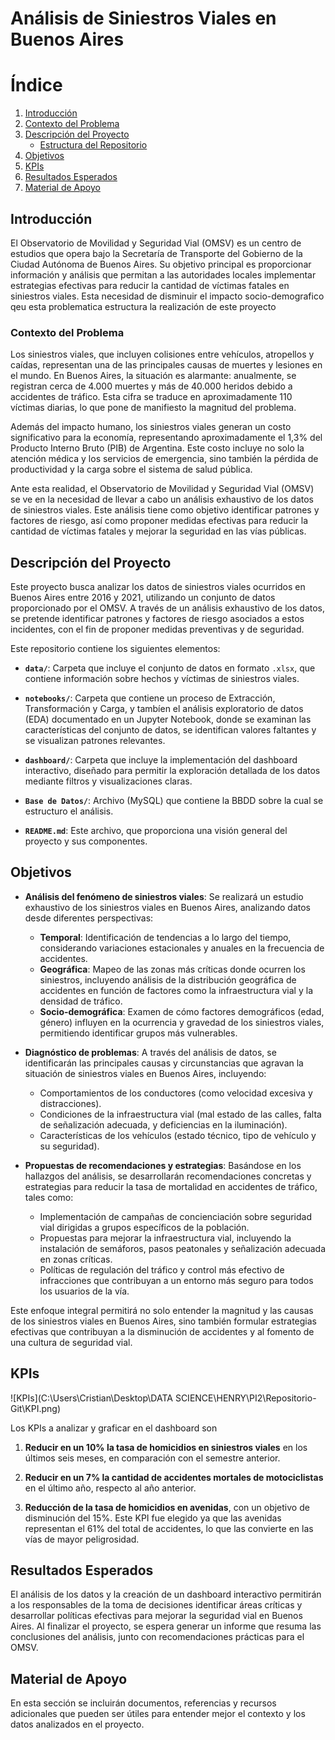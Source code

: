 # Análisis de Siniestros Viales en Buenos Aires

# Índice

1. [Introducción](#introducción)
2. [Contexto del Problema](#contexto-del-problema)
3. [Descripción del Proyecto](#descripción-del-proyecto)
   - [Estructura del Repositorio](#estructura-del-repositorio)
4. [Objetivos](#objetivos)
5. [KPIs](#kpis)
6. [Resultados Esperados](#resultados-esperados)
7. [Material de Apoyo](#material-de-apoyo)
## Introducción

El Observatorio de Movilidad y Seguridad Vial (OMSV) es un centro de estudios que opera bajo la Secretaría de Transporte del Gobierno de la Ciudad Autónoma de Buenos Aires. Su objetivo principal es proporcionar información y análisis que permitan a las autoridades locales implementar estrategias efectivas para reducir la cantidad de víctimas fatales en siniestros viales. Esta necesidad de disminuir el impacto socio-demografico qeu esta problematica estructura la realización de este proyecto

### Contexto del Problema

Los siniestros viales, que incluyen colisiones entre vehículos, atropellos y caídas, representan una de las principales causas de muertes y lesiones en el mundo. En Buenos Aires, la situación es alarmante: anualmente, se registran cerca de 4.000 muertes y más de 40.000 heridos debido a accidentes de tráfico. Esta cifra se traduce en aproximadamente 110 víctimas diarias, lo que pone de manifiesto la magnitud del problema.

Además del impacto humano, los siniestros viales generan un costo significativo para la economía, representando aproximadamente el 1,3% del Producto Interno Bruto (PIB) de Argentina. Este costo incluye no solo la atención médica y los servicios de emergencia, sino también la pérdida de productividad y la carga sobre el sistema de salud pública.

Ante esta realidad, el Observatorio de Movilidad y Seguridad Vial (OMSV) se ve en la necesidad de llevar a cabo un análisis exhaustivo de los datos de siniestros viales. Este análisis tiene como objetivo identificar patrones y factores de riesgo, así como proponer medidas efectivas para reducir la cantidad de víctimas fatales y mejorar la seguridad en las vías públicas.

## Descripción del Proyecto

Este proyecto busca analizar los datos de siniestros viales ocurridos en Buenos Aires entre 2016 y 2021, utilizando un conjunto de datos proporcionado por el OMSV. A través de un análisis exhaustivo de los datos, se pretende identificar patrones y factores de riesgo asociados a estos incidentes, con el fin de proponer medidas preventivas y de seguridad.

Este repositorio contiene los siguientes elementos:

- **`data/`**: Carpeta que incluye el conjunto de datos en formato `.xlsx`, que contiene información sobre hechos y víctimas de siniestros viales.
  
- **`notebooks/`**: Carpeta que contiene un proceso de Extracción, Transformación y Carga, y tambíen el análisis exploratorio de datos (EDA) documentado en un Jupyter Notebook, donde se examinan las características del conjunto de datos, se identifican valores faltantes y se visualizan patrones relevantes.

- **`dashboard/`**: Carpeta que incluye la implementación del dashboard interactivo, diseñado para permitir la exploración detallada de los datos mediante filtros y visualizaciones claras.

- **`Base de Datos/`**: Archivo (MySQL) que contiene la BBDD sobre la cual se estructuro el análisis.

- **`README.md`**: Este archivo, que proporciona una visión general del proyecto y sus componentes.

## Objetivos

- **Análisis del fenómeno de siniestros viales**: Se realizará un estudio exhaustivo de los siniestros viales en Buenos Aires, analizando datos desde diferentes perspectivas:
  - **Temporal**: Identificación de tendencias a lo largo del tiempo, considerando variaciones estacionales y anuales en la frecuencia de accidentes.
  - **Geográfica**: Mapeo de las zonas más críticas donde ocurren los siniestros, incluyendo análisis de la distribución geográfica de accidentes en función de factores como la infraestructura vial y la densidad de tráfico.
  - **Socio-demográfica**: Examen de cómo factores demográficos (edad, género) influyen en la ocurrencia y gravedad de los siniestros viales, permitiendo identificar grupos más vulnerables.

- **Diagnóstico de problemas**: A través del análisis de datos, se identificarán las principales causas y circunstancias que agravan la situación de siniestros viales en Buenos Aires, incluyendo:
  - Comportamientos de los conductores (como velocidad excesiva y distracciones).
  - Condiciones de la infraestructura vial (mal estado de las calles, falta de señalización adecuada, y deficiencias en la iluminación).
  - Características de los vehículos (estado técnico, tipo de vehículo y su seguridad).

- **Propuestas de recomendaciones y estrategias**: Basándose en los hallazgos del análisis, se desarrollarán recomendaciones concretas y estrategias para reducir la tasa de mortalidad en accidentes de tráfico, tales como:
  - Implementación de campañas de concienciación sobre seguridad vial dirigidas a grupos específicos de la población.
  - Propuestas para mejorar la infraestructura vial, incluyendo la instalación de semáforos, pasos peatonales y señalización adecuada en zonas críticas.
  - Políticas de regulación del tráfico y control más efectivo de infracciones que contribuyan a un entorno más seguro para todos los usuarios de la vía.

Este enfoque integral permitirá no solo entender la magnitud y las causas de los siniestros viales en Buenos Aires, sino también formular estrategias efectivas que contribuyan a la disminución de accidentes y al fomento de una cultura de seguridad vial.


## KPIs

![KPIs](C:\Users\Cristian\Desktop\DATA SCIENCE\HENRY\PI2\Repositorio-Git\KPI.png)


Los KPIs a analizar y graficar en el dashboard son

1. **Reducir en un 10% la tasa de homicidios en siniestros viales** en los últimos seis meses, en comparación con el semestre anterior.
  
2. **Reducir en un 7% la cantidad de accidentes mortales de motociclistas** en el último año, respecto al año anterior.

3. **Reducción de la tasa de homicidios en avenidas**, con un objetivo de disminución del 15%. Este KPI fue elegido ya que las avenidas representan el 61% del total de accidentes, lo que las convierte en las vías de mayor peligrosidad.

## Resultados Esperados

El análisis de los datos y la creación de un dashboard interactivo permitirán a los responsables de la toma de decisiones identificar áreas críticas y desarrollar políticas efectivas para mejorar la seguridad vial en Buenos Aires. Al finalizar el proyecto, se espera generar un informe que resuma las conclusiones del análisis, junto con recomendaciones prácticas para el OMSV.

## Material de Apoyo

En esta sección se incluirán documentos, referencias y recursos adicionales que pueden ser útiles para entender mejor el contexto y los datos analizados en el proyecto.

